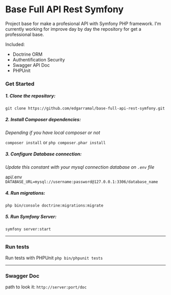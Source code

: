 # Base Full API Rest Symfony
Project base for make a profesional API with Symfony PHP framework. I'm currently working for improve day by day the repository for get a professional base.

Included:
- Doctrine ORM
- Authentification Security
- Swagger API Doc
- PHPUnit


### Get Started
##### 1. Clone the repository:
`git clone https://github.com/edgarramal/base-full-api-rest-symfony.git`

##### 2. Install Composer dependencies:
*Depending if you have local composer or not*

`composer install` or `php composer.phar install`

##### 3. Configure Database connection:
*Update this constant with your mysql connection database on `.env` file*

api/.env
`DATABASE_URL=mysql://username:password@127.0.0.1:3306/database_name`

##### 4. Run migrations:

`php bin/console doctrine:migrations:migrate`

##### 5. Run Symfony Server:
`symfony server:start`

------------


### Run tests
Run tests with PHPUnit
`php bin/phpunit tests`

------------


### Swagger Doc
path to look it:
`http://server:port/doc`
